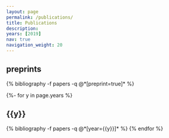 ```yaml
---
layout: page
permalink: /publications/
title: Publications
description:
years: [2019]
nav: true
navigation_weight: 20
---
```

<!-- _pages/publications.md -->
<div class="publications">

<h2 class="year">preprints</h2>
{% bibliography -f papers -q @*[preprint=true]* %}

{%- for y in page.years %}
  <h2 class="year">{{y}}</h2>
  {% bibliography -f papers -q @*[year={{y}}]* %}
{% endfor %}

</div>
